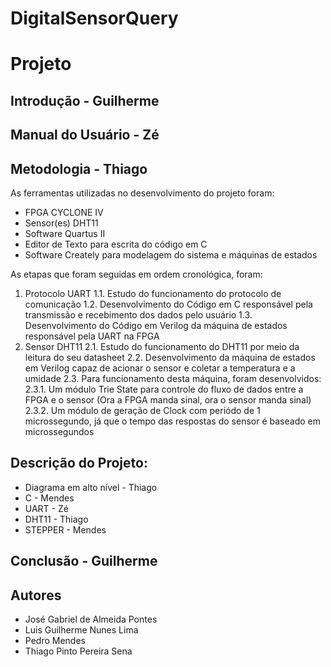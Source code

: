 # DigitalSensorQuery

# Projeto

## Introdução - Guilherme

## Manual do Usuário - Zé

## Metodologia - Thiago

As ferramentas utilizadas no desenvolvimento do projeto foram:
   - FPGA CYCLONE IV
   - Sensor(es) DHT11
   - Software Quartus II
   - Editor de Texto para escrita do código em C
   - Software Creately para modelagem do sistema e máquinas de estados

As etapas que foram seguidas em ordem cronológica, foram:
   1. Protocolo UART
   1.1. Estudo do funcionamento do protocolo de comunicação
   1.2. Desenvolvimento do Código em C responsável pela transmissão e recebimento dos dados pelo usuário
   1.3. Desenvolvimento do Código em Verilog da máquina de estados responsável pela UART na FPGA
   2. Sensor DHT11
   2.1. Estudo do funcionamento do DHT11 por meio da leitura do seu datasheet
   2.2. Desenvolvimento da máquina de estados em Verilog capaz de acionar o sensor e coletar a temperatura e a umidade
   2.3. Para funcionamento desta máquina, foram desenvolvidos:
   2.3.1. Um módulo Trie State para controle do fluxo de dados entre a FPGA e o sensor (Ora a FPGA manda sinal, ora o sensor manda sinal)
   2.3.2. Um módulo de geração de Clock com periódo de 1 microssegundo, já que o tempo das respostas do sensor é baseado em microssegundos
## Descrição do Projeto:
   - Diagrama em alto nível - Thiago
   - C - Mendes
   - UART - Zé
   - DHT11 - Thiago
   - STEPPER - Mendes

## Conclusão - Guilherme

## Autores

- José Gabriel de Almeida Pontes
- Luis Guilherme Nunes Lima
- Pedro Mendes
- Thiago Pinto Pereira Sena
